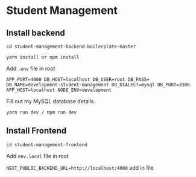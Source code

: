 # Student Management

##  Install backend
`cd student-management-backend-boilerplate-master`

`yarn install or npm install`

Add `.env` file in root

`
 APP_PORT=4000
 DB_HOST=localhost
 DB_USER=root
 DB_PASS=
 DB_NAME=development-student-management
 DB_DIALECT=mysql
 DB_PORT=3306
 APP_HOST=localhost
 NODE_ENV=development
`

Fill out my MySQL database details

` yarn run dev / npm run dev `


## Install Frontend

`cd student-management-frontend`

Add `env.local` file in root

`NEXT_PUBLIC_BACKEND_URL=http://localhost:4000` add in file 
